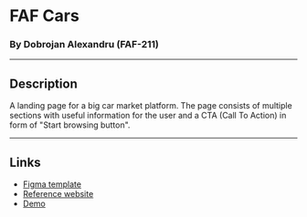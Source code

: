 # FAF Cars
### By Dobrojan Alexandru (FAF-211)

---

## Description
A landing page for a big car market platform. The page consists of multiple sections with useful information for the user 
and a CTA (Call To Action) in form of "Start browsing button".

---

## Links
- [Figma template](https://www.figma.com/file/AtJXyVoQPPmDiH1pUfTk9r/FAF-CARS?type=design&node-id=7%3A11&mode=design&t=ii8yhTjnlptA6RAl-1) 
- [Reference website](https://www.cars.com/)
- [Demo](https://warek01.github.io/tum-web-lab2/)
